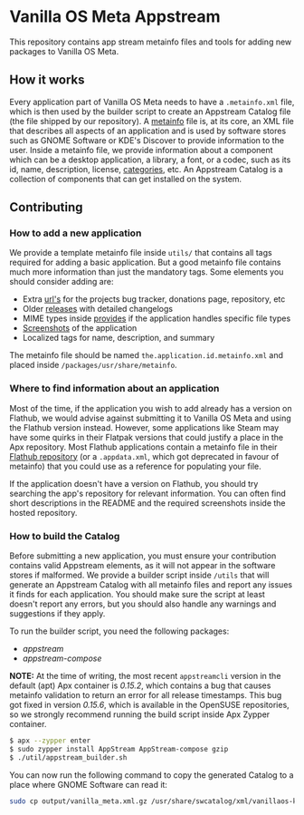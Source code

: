 # Vanilla OS Meta Appstream

This repository contains app stream metainfo files and tools for adding new packages to Vanilla OS Meta.

## How it works

Every application part of Vanilla OS Meta needs to have a `.metainfo.xml` file, which is then used by
the builder script to create an Appstream Catalog file (the file shipped by our repository).
A [metainfo](https://www.freedesktop.org/software/appstream/docs/chap-Metadata.html#sect-Metadata-GenericComponent) file is, at its core, an XML file that describes all aspects of an application and is used by
software stores such as GNOME Software or KDE's Discover to provide information to the user.
Inside a metainfo file, we provide information about a component which can be a desktop application, a library, a font, or a codec, such as its id, name, description, license, [categories](https://specifications.freedesktop.org/menu-spec/menu-spec-1.0.html#category-registry), etc.
An Appstream Catalog is a collection of components that can get installed on the system.

## Contributing

### How to add a new application

We provide a template metainfo file inside `utils/` that contains all tags required for adding a
basic application. But a good metainfo file contains much more information than just the
mandatory tags. Some elements you should consider adding are:
- Extra [url's](https://www.freedesktop.org/software/appstream/docs/chap-Metadata.html#tag-url) for the projects bug tracker, donations page, repository, etc
- Older [releases](https://www.freedesktop.org/software/appstream/docs/chap-Metadata.html#tag-releases) with detailed changelogs
- MIME types inside [provides](https://www.freedesktop.org/software/appstream/docs/chap-Metadata.html#tag-provides) if the application handles specific file types
- [Screenshots](https://www.freedesktop.org/software/appstream/docs/chap-Metadata.html#tag-screenshots) of the application
- Localized tags for name, description, and summary

The metainfo file should be named `the.application.id.metainfo.xml` and placed inside
`/packages/usr/share/metainfo`.

### Where to find information about an application

Most of the time, if the application you wish to add already has a version on Flathub, we would
advise against submitting it to Vanilla OS Meta and using the Flathub version instead.
However, some applications like Steam may have some quirks in their Flatpak versions that could
justify a place in the Apx repository.
Most Flathub applications contain a metainfo file in their [Flathub repository](https://github.com/flathub/)
(or a `.appdata.xml`, which got deprecated in favour of metainfo) that you could use as a reference
for populating your file.

If the application doesn't have a version on Flathub, you should try searching the app's repository
for relevant information. You can often find short descriptions in the README and the required screenshots inside the hosted repository.

### How to build the Catalog

Before submitting a new application, you must ensure your contribution contains valid Appstream
elements, as it will not appear in the software stores if malformed.
We provide a builder script inside `/utils` that will generate an Appstream Catalog with all
metainfo files and report any issues it finds for each application.
You should make sure the script at least doesn't report any errors, but you should also handle any
warnings and suggestions if they apply.

To run the builder script, you need the following packages:
- *appstream*
- *appstream-compose*

**NOTE:** At the time of writing, the most recent `appstreamcli` version in the default (apt)
Apx container is *0.15.2*, which contains a bug that causes metainfo validation to return an error
for all release timestamps.
This bug got fixed in version *0.15.6*, which is available in the OpenSUSE repositories, so we
strongly recommend running the build script inside Apx Zypper container.

```sh
$ apx --zypper enter
$ sudo zypper install AppStream AppStream-compose gzip
$ ./util/appstream_builder.sh
```

You can now run the following command to copy the generated Catalog to a place where GNOME Software
can read it:

```sh
sudo cp output/vanilla_meta.xml.gz /usr/share/swcatalog/xml/vanillaos-kinetic-main.xml.gz
```
